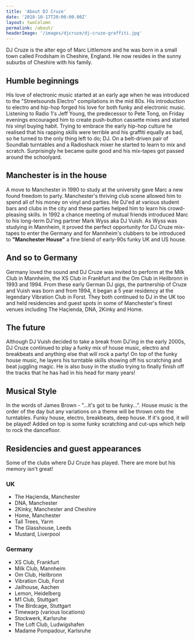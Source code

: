 ```yaml
---
title: 'About DJ Cruze'
date: '2018-10-17T20:00:00.00Z'
layout: twoColumn
permalink: /about/
headerImage: '/images/djcruze/dj-cruze-graffiti.jpg'
---
```


DJ Cruze is the alter ego of Marc Littlemore and he was born in a small town called Frodsham in Cheshire, England. He now resides in the sunny suburbs of Cheshire with his family.

## Humble beginnings

His love of electronic music started at an early age when he was introduced to the "Streetsounds Electro" compilations in the mid 80s. His introduction to electro and hip-hop forged his love for both funky and electronic music. Listening to Radio 1's Jeff Young, the predecessor to Pete Tong, on Friday evenings encouraged him to create push-button cassette mixes and started his vinyl buying habit. Trying to embrace the early hip-hop culture he realised that his rapping skills were terrible and his graffiti equally as bad, so he turned to the only thing left to do; DJ. On a belt-driven pair of Soundlab turntables and a Radioshack mixer he started to learn to mix and scratch. Surprisingly he became quite good and his mix-tapes got passed around the schoolyard.

## Manchester is in the house

A move to Manchester in 1990 to study at the university gave Marc a new found freedom to party. Manchester's thriving club scene allowed him to spend all of his money on vinyl and parties. He DJ'ed at various student bars and clubs in the city and these parties helped him to learn his crowd-pleasing skills. In 1992 a chance meeting of mutual friends introduced Marc to his long-term DJ'ing partner Mark Wyss aka DJ Vuish. As Wyss was studying in Mannheim, it proved the perfect opportunity for DJ Cruze mix-tapes to enter the Germany and for Mannheim's clubbers to be introduced to **"Manchester House"** a fine blend of early-90s funky UK and US house.

## And so to Germany

Germany loved the sound and DJ Cruze was invited to perform at the Milk Club in Mannheim, the XS Club in Frankfurt and the Om Club in Heilbronn in 1993 and 1994. From these early German DJ gigs, the partnership of Cruze and Vuish was born and from 1994, it began a 5 year residency at the legendary Vibration Club in Forst. They both continued to DJ in the UK too and held residencies and guest spots in some of Manchester's finest venues including The Haçienda, DNA, 2Kinky and Home.

## The future

Although DJ Vuish decided to take a break from DJ'ing in the early 2000s, DJ Cruze continued to play a funky mix of house music, electro and breakbeats and anything else that will rock a party! On top of the funky house music, he layers his turntable skills showing off his scratching and beat juggling magic. He is also busy in the studio trying to finally finish off the tracks that he has had in his head for many years!

## Musical Style

In the words of James Brown - "...it's got to be funky...". House music is the order of the day but any variations on a theme will be thrown onto the turntables. Funky house, electro, breakbeats, deep house. If it's good, it will be played! Added on top is some funky scratching and cut-ups which help to rock the dancefloor.

## Residencies and guest appearances

Some of the clubs where DJ Cruze has played. There are more but his memory isn't great!

### UK

- The Haçienda, Manchester
- DNA, Manchester
- 2Kinky, Manchester and Cheshire
- Home, Manchester
- Tall Trees, Yarm
- The Glasshouse, Leeds
- Mustard, Liverpool

### Germany

- XS Club, Frankfurt
- Milk Club, Mannheim
- Om Club, Heilbronn
- Vibration Club, Forst
- Jailhouse, Aachen
- Lemon, Heidelberg
- M1 Club, Stuttgart
- The Birdcage, Stuttgart
- Timewarp (various locations)
- Stockwerk, Karlsruhe
- The Loft Club, Ludwigshafen
- Madame Pompadour, Karlsruhe
